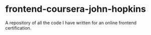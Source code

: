 # frontend-coursera-john-hopkins
A repository of all the code I have written for an online frontend certification.
